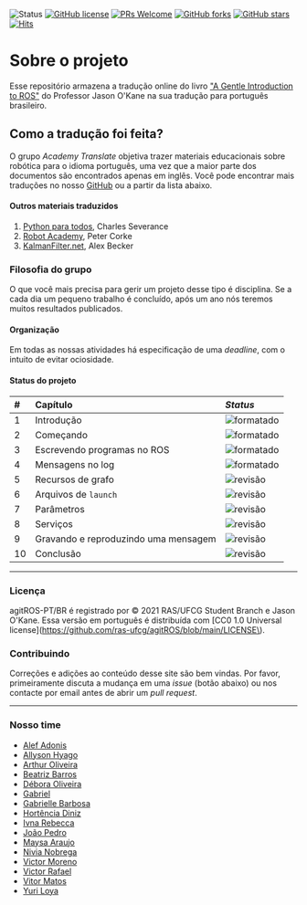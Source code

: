 ![Status](https://img.shields.io/static/v1?style=flat&logo=github&label=status&message=in%20progress&color=blue) [![GitHub license](https://img.shields.io/github/license/ras-ufcg/agitROS.svg)](https://github.com/ras-ufcg/agitROS/blob/master/LICENSE) [![PRs Welcome](https://img.shields.io/badge/PRs-welcome-orange.svg)](http://makeapullrequest.com)  [![GitHub forks](https://img.shields.io/github/forks/ras-ufcg/agitROS.svg?style=social&label=Fork&maxAge=2592000)](https://GitHub.com/ras-ufcg/agitROS/network/) [![GitHub stars](https://img.shields.io/github/stars/ras-ufcg/agitROS.svg?style=social&label=Star&maxAge=2592000)](https://GitHub.com/ras-ufcg/agitROS/stargazers/) [![Hits](https://hits.seeyoufarm.com/api/count/incr/badge.svg?url=https%3A%2F%2Fgithub.com%2Fras-ufcg%2FagitROS&count_bg=%23A075C9&title_bg=%23555555&icon=&icon_color=%23E7E7E7&title=hits&edge_flat=false)](https://hits.seeyoufarm.com)

# Sobre o projeto

Esse repositório armazena a tradução online do livro ["A Gentle Introduction to ROS"](https://www.cse.sc.edu/~jokane/agitr/agitr-letter.pdf) do Professor Jason O'Kane na sua tradução para português brasileiro.

## Como a tradução foi feita?

O grupo *Academy Translate* objetiva trazer materiais educacionais sobre robótica para o idioma português, uma vez que a maior parte dos documentos são encontrados apenas em inglês. Você pode encontrar mais traduções no nosso [GitHub](https://github.com/ras-ufcg) ou a partir da lista abaixo.

#### Outros materiais traduzidos

1. [Python para todos](http://do1.dr-chuck.com/pythonlearn/PT_br/pythonlearn.pdf), Charles Severance
2. [Robot Academy](https://robotacademy.net.au/), Peter Corke
3. [KalmanFilter.net](https://www.kalmanfilter.net/PT/default_pt.aspx), Alex Becker
  
### Filosofia do grupo

O que você mais precisa para gerir um projeto desse tipo é disciplina. Se a cada dia um pequeno trabalho é concluído, após um ano nós teremos muitos resultados publicados. 

#### Organização

Em todas as nossas atividades há especificação de uma *deadline*, com o intuito de evitar ociosidade.

#### Status do projeto

| #        | Capítulo          | _Status_ |
|:--|:----------------------------|:------------------|
| 1 | Introdução                  | <img alt="formatado" src="https://img.shields.io/badge/-finalizado-brightgreen">| 
| 2 | Começando                   | <img alt="formatado" src="https://img.shields.io/badge/-finalizado-brightgreen"> |  
| 3 | Escrevendo programas no ROS | <img alt="formatado" src="https://img.shields.io/badge/-finalizado-brightgreen"> | 
| 4 | Mensagens no log            | <img alt="formatado" src="https://img.shields.io/badge/-finalizado-brightgreen"> | 
| 5 | Recursos de grafo           | <img alt="revisão" src="https://img.shields.io/badge/-Em%20revisão-yellow"> | 
| 6 | Arquivos de `launch`        | <img alt="revisão" src="https://img.shields.io/badge/-Em%20revisão-yellow"> | 
| 7 | Parâmetros                  | <img alt="revisão" src="https://img.shields.io/badge/-Em%20revisão-yellow"> |
| 8 | Serviços                    | <img alt="revisão" src="https://img.shields.io/badge/-Em%20revisão-yellow"> |  
| 9 | Gravando e reproduzindo uma mensagem | <img alt="revisão" src="https://img.shields.io/badge/-Em%20revisão-yellow"> | 
| 10| Conclusão                            | <img alt="revisão" src="https://img.shields.io/badge/-Em%20revisão-yellow"> | 
---

### Licença 

agitROS-PT/BR é registrado por &copy; 2021 RAS/UFCG Student Branch e Jason O'Kane. Essa versão em português é distribuída com [CC0 1.0 Universal license](https://github.com/ras-ufcg/agitROS/blob/main/LICENSE\).

### Contribuindo

Correções e adições ao conteúdo desse site são bem vindas. Por favor, primeiramente discuta a mudança em uma *issue* (botão abaixo) ou nos contacte por email antes de abrir um *pull request*.

---

### Nosso time

- [Alef Adonis](https://github.com/AlefAdonis)
- [Allyson Hyago](https://github.com/alyssonhyago)
- [Arthur Oliveira](https://github.com/dimitriarthur)
- [Beatriz Barros](https://github.com/BiaBarrosM) 
- [Débora Oliveira](https://github.com/debOliveira) 
- [Gabriel](https://github.com/Galaxhar)
- [Gabrielle Barbosa](https://github.com/zgabriellez)
- [Hortência Diniz](https://github.com/hortenciadiniz)
- [Ivna Rebecca](https://github.com/IvnaRebecca)
- [João Pedro](https://github.com/JoaoPi314) 
- [Maysa Araujo](https://github.com/maysaaraujo)
- [Nivia Nobrega](https://github.com/nobreganivia)
- [Victor Moreno](https://github.com/victorgmoreno)
- [Victor Rafael](https://github.com/victorrbmaciel)
- [Vitor Matos](https://github.com/Matos-V)
- [Yuri Loya](https://github.com/yuriloia)
